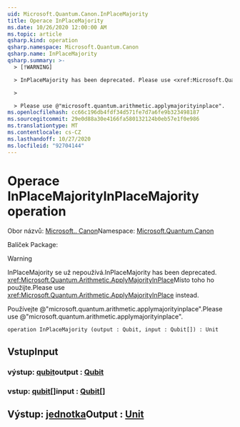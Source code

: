 ```yaml
---
uid: Microsoft.Quantum.Canon.InPlaceMajority
title: Operace InPlaceMajority
ms.date: 10/26/2020 12:00:00 AM
ms.topic: article
qsharp.kind: operation
qsharp.namespace: Microsoft.Quantum.Canon
qsharp.name: InPlaceMajority
qsharp.summary: >-
  > [!WARNING]

  > InPlaceMajority has been deprecated. Please use <xref:Microsoft.Quantum.Arithmetic.ApplyMajorityInPlace> instead.

  >

  > Please use @"microsoft.quantum.arithmetic.applymajorityinplace".
ms.openlocfilehash: cc66c196db4fdf34d571fe7d7a6fe9b323498187
ms.sourcegitcommit: 29e0d88a30e4166fa580132124b0eb57e1f0e986
ms.translationtype: MT
ms.contentlocale: cs-CZ
ms.lasthandoff: 10/27/2020
ms.locfileid: "92704144"
---
```

# <a name="inplacemajority-operation"></a><span data-ttu-id="37e90-102">Operace InPlaceMajority</span><span class="sxs-lookup"><span data-stu-id="37e90-102">InPlaceMajority operation</span></span>

<span data-ttu-id="37e90-103">Obor názvů: [Microsoft.. Canon](xref:Microsoft.Quantum.Canon)</span><span class="sxs-lookup"><span data-stu-id="37e90-103">Namespace: [Microsoft.Quantum.Canon](xref:Microsoft.Quantum.Canon)</span></span>

<span data-ttu-id="37e90-104">Balíček [](https://nuget.org/packages/)</span><span class="sxs-lookup"><span data-stu-id="37e90-104">Package: [](https://nuget.org/packages/)</span></span>


> [!WARNING]
> <span data-ttu-id="37e90-105">InPlaceMajority se už nepoužívá.</span><span class="sxs-lookup"><span data-stu-id="37e90-105">InPlaceMajority has been deprecated.</span></span> <span data-ttu-id="37e90-106"><xref:Microsoft.Quantum.Arithmetic.ApplyMajorityInPlace>Místo toho ho použijte.</span><span class="sxs-lookup"><span data-stu-id="37e90-106">Please use <xref:Microsoft.Quantum.Arithmetic.ApplyMajorityInPlace> instead.</span></span>
>
> <span data-ttu-id="37e90-107">Používejte @"microsoft.quantum.arithmetic.applymajorityinplace".</span><span class="sxs-lookup"><span data-stu-id="37e90-107">Please use @"microsoft.quantum.arithmetic.applymajorityinplace".</span></span>



```qsharp
operation InPlaceMajority (output : Qubit, input : Qubit[]) : Unit
```


## <a name="input"></a><span data-ttu-id="37e90-108">Vstup</span><span class="sxs-lookup"><span data-stu-id="37e90-108">Input</span></span>

### <a name="output--qubit"></a><span data-ttu-id="37e90-109">výstup: [qubit](xref:microsoft.quantum.lang-ref.qubit)</span><span class="sxs-lookup"><span data-stu-id="37e90-109">output : [Qubit](xref:microsoft.quantum.lang-ref.qubit)</span></span>




### <a name="input--qubit"></a><span data-ttu-id="37e90-110">vstup: [qubit](xref:microsoft.quantum.lang-ref.qubit)[]</span><span class="sxs-lookup"><span data-stu-id="37e90-110">input : [Qubit](xref:microsoft.quantum.lang-ref.qubit)[]</span></span>





## <a name="output--unit"></a><span data-ttu-id="37e90-111">Výstup: [jednotka](xref:microsoft.quantum.lang-ref.unit)</span><span class="sxs-lookup"><span data-stu-id="37e90-111">Output : [Unit](xref:microsoft.quantum.lang-ref.unit)</span></span>

